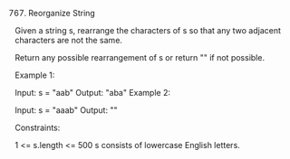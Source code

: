﻿767. Reorganize String
   
Given a string s, rearrange the characters of s so that any two adjacent characters are not the same.

Return any possible rearrangement of s or return "" if not possible.



Example 1:

Input: s = "aab"
Output: "aba"
Example 2:

Input: s = "aaab"
Output: ""


Constraints:

1 <= s.length <= 500
s consists of lowercase English letters.